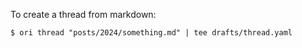 To create a thread from markdown:

```console
$ ori thread "posts/2024/something.md" | tee drafts/thread.yaml
```
